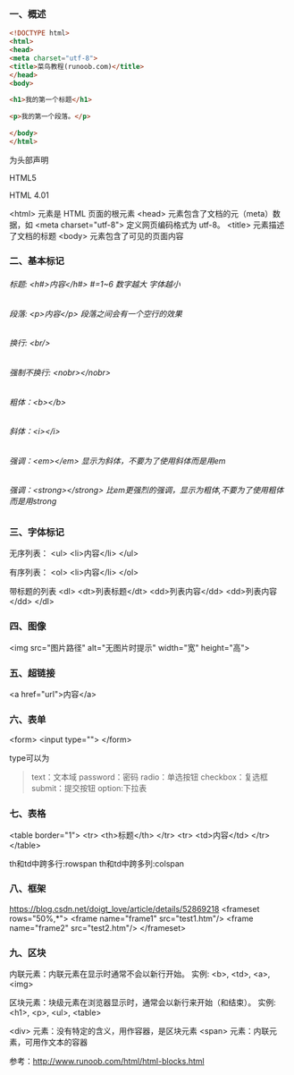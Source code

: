 ### 一、概述
``` html
<!DOCTYPE html>
<html>
<head>
<meta charset="utf-8">
<title>菜鸟教程(runoob.com)</title>
</head>
<body>
 
<h1>我的第一个标题</h1>
 
<p>我的第一个段落。</p>
 
</body>
</html>
```


<!DOCTYPE html>	为头部声明
 HTML5
<!DOCTYPE html>
HTML 4.01
<!DOCTYPE HTML PUBLIC "-//W3C//DTD HTML 4.01 Transitional//EN"
"http://www.w3.org/TR/html4/loose.dtd">

&lt;html> 元素是 HTML 页面的根元素
&lt;head> 元素包含了文档的元（meta）数据，如 &lt;meta charset="utf-8"> 定义网页编码格式为 utf-8。
&lt;title> 元素描述了文档的标题
&lt;body> 元素包含了可见的页面内容

### 二、基本标记
###### 标题: &lt;h#>内容&lt;/h#>   #=1~6  数字越大 字体越小

###### 段落: &lt;p>内容&lt;/p> 段落之间会有一个空行的效果

###### 换行: &lt;br/>
###### 强制不换行: &lt;nobr>&lt;/nobr>

###### 粗体：&lt;b>&lt;/b>

###### 斜体：&lt;i>&lt;/i>

###### 强调：&lt;em>&lt;/em>              显示为斜体，不要为了使用斜体而是用em

###### 强调：&lt;strong>&lt;/strong>    比em更强烈的强调，显示为粗体,不要为了使用粗体而是用strong

### 三、字体标记
无序列表：
&lt;ul>
&lt;li>内容&lt;/li>
&lt;/ul>

有序列表：
&lt;ol>
&lt;li>内容&lt;/li>
&lt;/ol>

带标题的列表
&lt;dl>
&lt;dt>列表标题&lt;/dt>
&lt;dd>列表内容&lt;/dd>
&lt;dd>列表内容&lt;/dd>
&lt;/dl>

### 四、图像
&lt;img src="图片路径" alt="无图片时提示" width="宽" height="高">

### 五、超链接
&lt;a href="url">内容&lt;/a>

### 六、表单
&lt;form>
	&lt;input type="">
&lt;/form>

type可以为
> text：文本域
password：密码
radio：单选按钮
checkbox：复选框
submit：提交按钮
option:下拉表

### 七、表格
&lt;table border="1">
	&lt;tr>
        &lt;th>标题&lt;/th>
    &lt;/tr>
    &lt;tr>
        &lt;td>内容&lt;/td>
    &lt;/tr>
&lt;/table>

th和td中跨多行:rowspan
th和td中跨多列:colspan

### 八、框架
https://blog.csdn.net/doigt_love/article/details/52869218
&lt;frameset rows="50%,*">
   &lt;frame   name="frame1"   src="test1.htm"/>
   &lt;frame   name="frame2"   src="test2.htm"/>
&lt;/frameset>

### 九、区块
内联元素：内联元素在显示时通常不会以新行开始。
实例: &lt;b>, &lt;td>, &lt;a>, &lt;img>

区块元素：块级元素在浏览器显示时，通常会以新行来开始（和结束）。
实例: &lt;h1>, &lt;p>, &lt;ul>, &lt;table>

&lt;div> 元素：没有特定的含义，用作容器，是区块元素
&lt;span> 元素：内联元素，可用作文本的容器




参考：http://www.runoob.com/html/html-blocks.html








